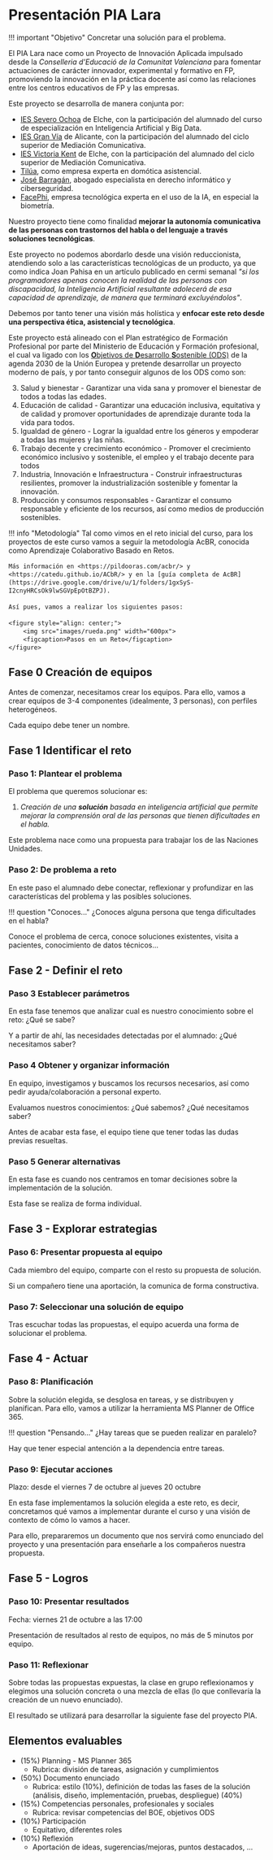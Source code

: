 # Presentación PIA Lara

!!! important "Objetivo"
    Concretar una solución para el problema.

El PIA Lara nace como un Proyecto de Innovación Aplicada impulsado desde la *Conselleria d'Educació de la Comunitat Valenciana* para fomentar actuaciones de carácter innovador, experimental y formativo en FP, promoviendo la innovación en la práctica docente así como las relaciones entre los centros educativos de FP y las empresas.

Este proyecto se desarrolla de manera conjunta por:

* [IES Severo Ochoa](https://portal.edu.gva.es/03013224/es/inicio/) de Elche, con la participación del alumnado del curso de especialización en Inteligencia Artificial y Big Data.
* [IES Gran Vía](https://portal.edu.gva.es/iesgranvia/) de Alicante, con la participación del alumnado del ciclo superior de Mediación Comunicativa.
* [IES Victoria Kent](https://portal.edu.gva.es/ivk/es/inicio/) de Elche, con la participación del alumnado del ciclo superior de Mediación Comunicativa.
* [Tilúa](https://tilua.es/), como empresa experta en domótica asistencial.
* [José Barragán](http://josebarragancsd.com/), abogado especialista en derecho informático y ciberseguridad.
* [FacePhi](https://facephi.com/), empresa tecnológica experta en el uso de la IA, en especial la biometría.

Nuestro proyecto tiene como finalidad **mejorar la autonomía comunicativa de las personas con trastornos del habla o del lenguaje a través soluciones tecnológicas**.

Este proyecto no podemos abordarlo desde una visión reduccionista, atendiendo solo a las características tecnológicas de un producto, ya que como indica Joan Pahisa en un artículo publicado en cermi semanal *"si los programadores apenas conocen la realidad de las personas con discapacidad, la Inteligencia Artificial resultante adolecerá de esa capacidad de aprendizaje, de manera que terminará excluyéndolos"*.

Debemos por tanto tener una visión más holística y **enfocar este reto desde una perspectiva ética, asistencial y tecnológica**. 

Este proyecto está alineado con el Plan estratégico de Formación Profesional por parte del Ministerio de Educación y Formación profesional, el cual va ligado con los [**O**bjetivos de **D**esarrollo **S**ostenible (ODS)](https://www.un.org/sustainabledevelopment/es/) de la agenda 2030 de la Unión Europea y pretende desarrollar un proyecto moderno de país, y por tanto conseguir algunos de los ODS como son:

3. Salud y bienestar - Garantizar una vida sana y promover el bienestar de todos a todas las edades.
4. Educación de calidad - Garantizar una educación inclusiva, equitativa y de calidad y promover oportunidades de aprendizaje durante toda la vida para todos.
5. Igualdad de género - Lograr la igualdad entre los géneros y empoderar a todas las mujeres y las niñas.
8. Trabajo decente y crecimiento económico - Promover el crecimiento económico inclusivo y sostenible, el empleo y el trabajo decente para todos
9. Industria, Innovación e Infraestructura - Construir infraestructuras resilientes, promover la industrialización sostenible y fomentar la innovación.
12. Producción y consumos responsables - Garantizar el consumo responsable y eficiente de los recursos, así como medios de producción sostenibles.

!!! info "Metodología"
    Tal como vimos en el reto inicial del curso, para los proyectos de este curso vamos a seguir la metodología AcBR, conocida como Aprendizaje Colaborativo Basado en Retos.

    Más información en <https://pildooras.com/acbr/> y <https://catedu.github.io/ACbR/> y en la [guía completa de AcBR](https://drive.google.com/drive/u/1/folders/1gxSyS-I2cnyHRCsOk9lwSGVpEpOtBZPJ).

    Así pues, vamos a realizar los siguientes pasos:

    <figure style="align: center;">
        <img src="images/rueda.png" width="600px">
        <figcaption>Pasos en un Reto</figcaption>
    </figure>

## Fase 0 Creación de equipos

Antes de comenzar, necesitamos crear los equipos. Para ello, vamos a crear equipos de 3-4 componentes (idealmente, 3 personas), con perfiles heterogéneos.

Cada equipo debe tener un nombre.

## Fase 1 Identificar el reto

### Paso 1: Plantear el problema

El problema que queremos solucionar es:

1. *Creación de una* ***solución*** *basada en inteligencia artificial que permite mejorar la comprensión oral de las personas que tienen dificultades en el habla.*

Este problema nace como una propuesta para trabajar los  de las Naciones Unidades.

### Paso 2: De problema a reto

En este paso el alumnado debe conectar, reflexionar y profundizar en las características del problema y las posibles soluciones.

!!! question "Conoces..."
    ¿Conoces alguna persona que tenga dificultades en el habla?

Conoce el problema de cerca, conoce soluciones existentes, visita a pacientes, conocimiento de datos técnicos...

## Fase 2 - Definir el reto

### Paso 3 Establecer parámetros

En esta fase tenemos que analizar cual es nuestro conocimiento sobre el reto: ¿Qué se sabe?

Y a partir de ahí, las necesidades detectadas por el alumnado: ¿Qué necesitamos saber?

### Paso 4 Obtener y organizar información

En equipo, investigamos y buscamos los recursos necesarios, así como pedir ayuda/colaboración a personal experto.

Evaluamos nuestros conocimientos: ¿Qué sabemos? ¿Qué necesitamos saber?

Antes de acabar esta fase, el equipo tiene que tener todas las dudas previas resueltas.

### Paso 5 Generar alternativas

En esta fase es cuando nos centramos en tomar decisiones sobre la implementación de la solución.

Esta fase se realiza de forma individual.

## Fase 3 - Explorar estrategias

### Paso 6: Presentar propuesta al equipo

Cada miembro del equipo, comparte con el resto su propuesta de solución.

Si un compañero tiene una aportación, la comunica de forma constructiva.

### Paso 7: Seleccionar una solución de equipo

Tras escuchar todas las propuestas, el equipo acuerda una forma de solucionar el problema.

## Fase 4 - Actuar

### Paso 8: Planificación

Sobre la solución elegida, se desglosa en tareas, y se distribuyen y planifican. Para ello, vamos a utilizar la herramienta MS Planner de Office 365.

!!! question "Pensando..."
    ¿Hay tareas que se pueden realizar en paralelo?

Hay que tener especial antención a la dependencia entre tareas.

### Paso 9: Ejecutar acciones

Plazo: desde el viernes 7 de octubre al jueves 20 octubre

En esta fase implementamos la solución elegida a este reto, es decir, concretamos qué vamos a implementar durante el curso y una visión de contexto de cómo lo vamos a hacer.

Para ello, prepararemos un documento que nos servirá como enunciado del proyecto y una presentación para enseñarle a los compañeros nuestra propuesta.

## Fase 5 - Logros

### Paso 10: Presentar resultados

Fecha: viernes 21 de octubre a las 17:00

Presentación de resultados al resto de equipos, no más de 5 minutos por equipo.

### Paso 11: Reflexionar

Sobre todas las propuestas expuestas, la clase en grupo reflexionamos y elegimos una solución concreta o una mezcla de ellas (lo que conllevaría la creación de un nuevo enunciado).

El resultado se utilizará para desarrollar la siguiente fase del proyecto PIA.

## Elementos evaluables

* (15%) Planning - MS Planner 365
    * Rubrica: división de tareas, asignación y cumplimientos
* (50%) Documento enunciado
    * Rubrica: estilo (10%), definición de todas las fases de la solución (análisis, diseño, implementación, pruebas, despliegue) (40%)
* (15%) Competencias personales, profesionales y sociales
    * Rubrica: revisar competencias del BOE, objetivos ODS
* (10%) Participación
    * Equitativo, diferentes roles
* (10%) Reflexión
    * Aportación de ideas, sugerencias/mejoras, puntos destacados, ...
